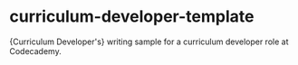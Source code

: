 # curriculum-developer-template
{Curriculum Developer's} writing sample for a curriculum developer role at Codecademy.
